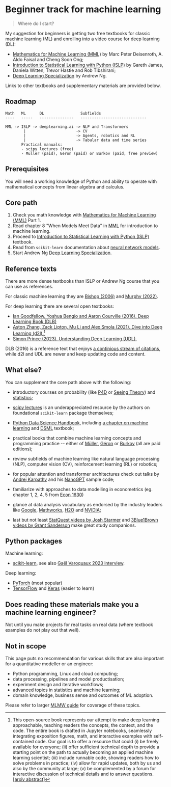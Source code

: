 # Beginner track for machine learning

> Where do I start?

My suggestion for beginners is getting two free textbooks for classic machine learning (ML) and enrolling into a video course for deep learning (DL):

- [Mathematics for Machine Learning (MML)][mml] by Marc Peter Deisenroth, A. Aldo Faisal and Cheng Soon Ong;
- [Introduction to Statistical Learning with Python (ISLP)](https://www.statlearning.com/) by Gareth James, Daniela Witten, Trevor Hastie and Rob Tibshirani;
- [Deep Learning Specialization][dls] by Andrew Ng.

Links to other textbooks and supplementary materials are provided below.

## Roadmap

```
Math   ML      DL                Subfields
----   -----   ---------------   -----------------------------

MML -> ISLP -> deeplearning.ai -> NLP and Transformers
        |                      -> CV
        |                      -> Agents, robotics and RL
        |                      -> Tabular data and time series
       Practical manuals:
       - scipy lectures (free)
       - Muller (paid), Geron (paid) or Burkov (paid, free preview)
```

## Prerequisites

You will need a working knowledge of Python and ability to operate with mathematical concepts from linear algebra and calculus.

## Core path

1. Check you math knowledge with [Mathematics for Machine Learning (MML)][mml] Part 1.
2. Read chapter 8 "When Models Meet Data" in [MML][mml] for introduction to machine learning.
3. Proceed to [Introduction to Statistical Learning with Python (ISLP)](https://www.statlearning.com/) textbook.
4. Read from `scikit-learn` documentation about [neural network models][nn].
5. Start Andrew Ng [Deep Learning Specialization][dls].

[dls]: https://www.deeplearning.ai/courses/deep-learning-specialization/
[mml]: https://mml-book.github.io/
[nn]: https://scikit-learn.org/stable/modules/neural_networks_supervised.html#neural-network-models-supervised

## Reference texts

There are more dense textbooks than ISLP or Andrew Ng course that you can use as references.

For classic machine learning they are [Bishop (2006)](https://www.microsoft.com/en-us/research/uploads/prod/2006/01/Bishop-Pattern-Recognition-and-Machine-Learning-2006.pdf)
and [Murphy (2022)](https://probml.github.io/pml-book/book1.html).

For deep learning there are several open textbooks:

- [Ian Goodfellow, Yoshua Bengio and Aaron Courville (2016). Deep Learning Book (DLB)](https://www.deeplearningbook.org/)
- [Aston Zhang, Zack Lipton, Mu Li and Alex Smola (2021). Dive into Deep Learning (d2l).](https://d2l.ai/)[^1]
- [Simon Prince (2023). Understanding Deep Learning (UDL).](https://udlbook.github.io/udlbook/)

DLB (2016) is a reference text that enjoys [a continious stream of citations](https://scholar.google.ca/citations?view_op=view_citation&hl=en&user=iYN86KEAAAAJ&citation_for_view=iYN86KEAAAAJ:ZeXyd9-uunAC), while d2l and UDL are newer and keep updating code and content.

[^1]: This open-source book represents our attempt to make deep learning approachable, teaching readers the concepts, the context, and the code. The entire book is drafted in Jupyter notebooks, seamlessly integrating exposition figures, math, and interactive examples with self-contained code. Our goal is to offer a resource that could (i) be freely available for everyone; (ii) offer sufficient technical depth to provide a starting point on the path to actually becoming an applied machine learning scientist; (iii) include runnable code, showing readers how to solve problems in practice; (iv) allow for rapid updates, both by us and also by the community at large; (v) be complemented by a forum for interactive discussion of technical details and to answer questions. \[[arxiv abstract](https://arxiv.org/abs/2106.11342)\]

## What else?

You can supplement the core path above with the following:

- introductory courses on probability
  (like [P4D](https://probability4datascience.com/)
  or [Seeing Theory](https://seeing-theory.brown.edu/basic-probability/index.html))
  and [statistics](https://jverzani.github.io/UsingJ/index.html);

- [scipy lectures](https://lectures.scientific-python.org/) is an
  underappreciated resource by the authors on foundational `scikit-learn`
  package themselves;

- [Python Data Science Handbook](https://jakevdp.github.io/PythonDataScienceHandbook/),
  including [a chapter on machine learning](https://jakevdp.github.io/PythonDataScienceHandbook/#5.-Machine-Learning)
  and [DSML](https://people.smp.uq.edu.au/DirkKroese/DSML/) textbook;

- practical books that combine machine learning concepts and programming practice
  -- either of
  [Müller](https://amueller.github.io/#book),
  [Géron](https://www.oreilly.com/library/view/hands-on-machine-learning/9781098125967/) or
  [Burkov](https://themlbook.com/) (all are paid editions);

- review subfields of machine learning like natural language processing (NLP),
  computer vision (CV), reinforcement learning (RL) or robotics;

- for popular attention and transformer architectures check out talks by
  [Andrej Karpathy](https://karpathy.ai/)
  and his [NanoGPT](https://github.com/karpathy/nanoGPT) sample code;

- familiarize with approaches to data modelling in econometrics (eg. chapter 1, 2, 4, 5 from [Econ 1630](https://github.com/jonathandroth/Econ1630_Github))

- glance at data analysis vocabulary as endorsed by the industry leaders like
  [Google](https://developers.google.com/machine-learning/glossary),
  [Mathworks](https://www.mathworks.com/discovery.html),
  [H2O](https://h2o.ai/wiki/) and
  [NVIDIA](https://www.nvidia.com/en-us/glossary/);

- last but not least [StatQuest videos by Josh Starmer](https://www.youtube.com/channel/UCtYLUTtgS3k1Fg4y5tAhLbw)
  and [3Blue1Brown videos by Grant Sanderson](https://www.3blue1brown.com/) make great study companions.

## Python packages

Machine learning:

- [scikit-learn](https://scikit-learn.org/stable/index.html), see also [Gaël Varoquaux 2023 interview](https://youtu.be/MaJRf9E-jtQ?t=223).

Deep learning:

- [PyTorch](https://pytorch.org/) (most popular)
- [TensorFlow](https://www.tensorflow.org/) and [Keras](https://www.tensorflow.org/guide/keras) (easier to learn)

## Does reading these materials make you a machine learning engineer?

Not until you make projects for real tasks on real data (where textbook examples do not play out that well).

## Not in scope

This page puts no recommendation for various skills
that are also important for a quantitative modeller or an engineer:

- Python programming, Linux and cloud computing;
- data processing, pipelines and model productisation;
- experiment design and iterative workflows;
- advanced topics in statistics and machine learning;
- domain knowledge, business sense and outcomes of ML adoption.

Please refer to larger [MLMW guide](mlmw.md) for coverage of these topics.

<!--

## Engineering and data path

```
Linux -> Python -> Data processing -> Cloud -> Orchestration
                   - SQL/NoSQL        - AWS    - Apache Airflow
                   - Hadoop/Spark     - GCS
                                      - Azure

```
-->
